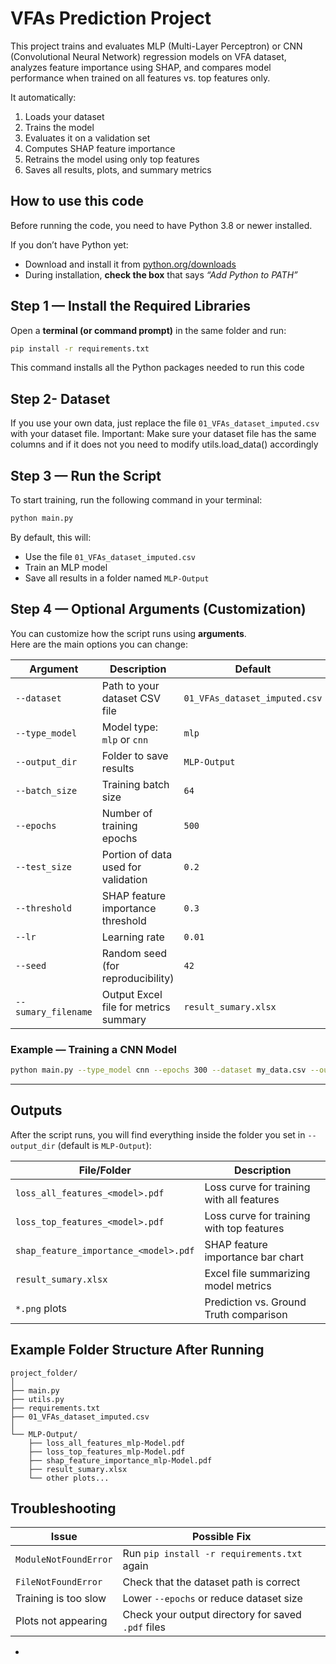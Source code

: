 # VFAs Prediction Project

This project trains and evaluates MLP (Multi-Layer Perceptron) or CNN (Convolutional Neural Network) regression models on VFA dataset, analyzes feature importance using SHAP, and compares model performance when trained on all features vs. top features only.

It automatically:
1. Loads your dataset  
2. Trains the model  
3. Evaluates it on a validation set  
4. Computes SHAP feature importance  
5. Retrains the model using only top features  
6. Saves all results, plots, and summary metrics  


## How to use this code

Before running the code, you need to have Python 3.8 or newer installed.

If you don’t have Python yet:
- Download and install it from [python.org/downloads](https://www.python.org/downloads/)
- During installation, **check the box** that says *“Add Python to PATH”*



## Step 1 — Install the Required Libraries

Open a **terminal (or command prompt)** in the same folder and run:

```bash
pip install -r requirements.txt
```

This command installs all the Python packages needed to run this code

## Step 2- Dataset


If you use your own data, just replace the file `01_VFAs_dataset_imputed.csv` with your dataset file.
Important: Make sure your dataset file has the same columns and if it does not you need to modify utils.load_data() accordingly

## Step 3 — Run the Script

To start training, run the following command in your terminal:

```bash
python main.py
```

By default, this will:
- Use the file `01_VFAs_dataset_imputed.csv`
- Train an MLP model
- Save all results in a folder named `MLP-Output`


## Step 4 — Optional Arguments (Customization)

You can customize how the script runs using **arguments**.  
Here are the main options you can change:

| Argument | Description | Default | Example |
|-----------|-------------|----------|----------|
| `--dataset` | Path to your dataset CSV file | `01_VFAs_dataset_imputed.csv` | `--dataset my_data.csv` |
| `--type_model` | Model type: `mlp` or `cnn` | `mlp` | `--type_model cnn` |
| `--output_dir` | Folder to save results | `MLP-Output` | `--output_dir results_cnn` |
| `--batch_size` | Training batch size | `64` | `--batch_size 128` |
| `--epochs` | Number of training epochs | `500` | `--epochs 300` |
| `--test_size` | Portion of data used for validation | `0.2` | `--test_size 0.3` |
| `--threshold` | SHAP feature importance threshold | `0.3` | `--threshold 0.25` |
| `--lr` | Learning rate | `0.01` | `--lr 0.001` |
| `--seed` | Random seed (for reproducibility) | `42` | `--seed 123` |
| `--sumary_filename` | Output Excel file for metrics summary | `result_sumary.xlsx` | `--sumary_filename results.xlsx` |

### Example — Training a CNN Model
```bash
python main.py --type_model cnn --epochs 300 --dataset my_data.csv --output_dir CNN_Results
```

---

## Outputs 

After the script runs, you will find everything inside the folder you set in `--output_dir` (default is `MLP-Output`):

| File/Folder | Description |
|--------------|--------------|
| `loss_all_features_<model>.pdf` | Loss curve for training with all features |
| `loss_top_features_<model>.pdf` | Loss curve for training with top features |
| `shap_feature_importance_<model>.pdf` | SHAP feature importance bar chart |
| `result_sumary.xlsx` | Excel file summarizing model metrics |
| `*.png` plots | Prediction vs. Ground Truth comparison |


## Example Folder Structure After Running

```
project_folder/
│
├── main.py
├── utils.py
├── requirements.txt
├── 01_VFAs_dataset_imputed.csv
│
└── MLP-Output/
    ├── loss_all_features_mlp-Model.pdf
    ├── loss_top_features_mlp-Model.pdf
    ├── shap_feature_importance_mlp-Model.pdf
    ├── result_sumary.xlsx
    └── other plots...
```


## Troubleshooting

| Issue | Possible Fix |
|--------|---------------|
| `ModuleNotFoundError` | Run `pip install -r requirements.txt` again |
| `FileNotFoundError` | Check that the dataset path is correct |
| Training is too slow | Lower `--epochs` or reduce dataset size |
| Plots not appearing | Check your output directory for saved `.pdf` files |

-
